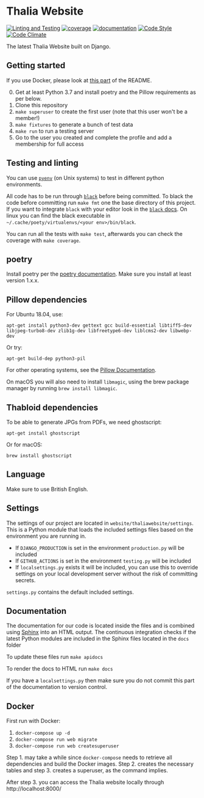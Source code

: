 Thalia Website 
==============

[![Linting and Testing](https://github.com/svthalia/concrexit/workflows/Linting%20and%20Testing/badge.svg)](https://github.com/svthalia/concrexit/actions)
[![coverage](https://img.shields.io/badge/coverage-view-important)](https://thalia-coverage.s3.amazonaws.com/master/index.html)
[![documentation](https://img.shields.io/badge/documentation-view-blueviolet)](https://thalia-documentation.s3.amazonaws.com/master/index.html)
[![Code Style](https://img.shields.io/badge/code%20style-black-000000.svg)](https://github.com/psf/black)
[![Code Climate](https://codeclimate.com/github/svthalia/concrexit/badges/gpa.svg)](https://codeclimate.com/github/svthalia/concrexit)

The latest Thalia Website built on Django.

Getting started
---------------

If you use Docker, please look at [this part](#docker) of the README.

0. Get at least Python 3.7 and install poetry and the Pillow requirements as per below.
1. Clone this repository
2. `make superuser` to create the first user (note that this user won't be a member!)
3. `make fixtures` to generate a bunch of test data
4. `make run` to run a testing server
5. Go to the user you created and complete the profile and add a membership for full access

Testing and linting
-------------------

You can use [`pyenv`](https://github.com/pyenv/pyenv) (on Unix systems) to test in different python
environments.

All code has to be run through [`black`](https://github.com/psf/black) before being committed. To black the code before committing run `make fmt` one the base directory of this project.
If you want to integrate `black` with your editor look in the [`black` docs](https://black.readthedocs.io/en/stable/editor_integration.html). On linux you can find the black executable in `~/.cache/poety/virtualenvs/<your env>/bin/black`.

You can run all the tests with `make test`, afterwards you can check the coverage with `make coverage`.

poetry
------

Install poetry per the [poetry documentation][poetry install]. Make sure you install at least version 1.x.x.

[poetry install]: https://github.com/sdispater/poetry#installation

Pillow dependencies
-------------------

For Ubuntu 18.04, use:

    apt-get install python3-dev gettext gcc build-essential libtiff5-dev libjpeg-turbo8-dev zlib1g-dev libfreetype6-dev liblcms2-dev libwebp-dev

Or try:

    apt-get build-dep python3-pil

For other operating systems, see the [Pillow Documentation][pillow-install].


[pillow-install]: https://pillow.readthedocs.io/en/latest/installation.html


On macOS you will also need to install `libmagic`, using the brew package manager by running `brew install libmagic`.

Thabloid dependencies
---------------------

To be able to generate JPGs from PDFs, we need ghostscript:

    apt-get install ghostscript

Or for macOS:

    brew install ghostscript

Language
------------------

Make sure to use British English.

Settings
------------------

The settings of our project are located in `website/thaliawebsite/settings`.
This is a Python module that loads the included settings files based on the environment you are running in.

- If `DJANGO_PRODUCTION` is set in the environment `production.py` will be included
- If `GITHUB_ACTIONS` is set in the environment `testing.py` will be included
- If `localsettings.py` exists it will be included, you can use this to override settings on your local development server without the risk of committing secrets.

`settings.py` contains the default included settings.

Documentation
------------------

The documentation for our code is located inside the files and is combined using [Sphinx](https://www.sphinx-doc.org/en/master/) into an HTML output.
The continuous integration checks if the latest Python modules are included in the Sphinx files located in the `docs` folder

To update these files run `make apidocs`

To render the docs to HTML run `make docs`

If you have a `localsettings.py` then make sure you do not commit this part of the documentation to version control.

Docker
------

First run with Docker:

1. `docker-compose up -d`
2. `docker-compose run web migrate`
3. `docker-compose run web createsuperuser`

Step 1. may take a while since `docker-compose` needs to retrieve all dependencies
and build the Docker images. Step 2. creates the necessary tables and step 3.
creates a superuser, as the command implies.

After step 3. you can access the Thalia website locally through http://localhost:8000/
